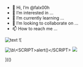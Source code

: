 - 👋 Hi, I’m @falx00h
- 👀 I’m interested in ...
- 🌱 I’m currently learning ...
- 💞️ I’m looking to collaborate on ...
- 📫 How to reach me ...

![text](https://avatars.githubusercontent.com/u/92805783?s=40&javascript:alert(1);)
![

<img src="../../../../../../../\r89shi.github.io/teste.js" alt="\b\<SCRIPT>alert()</SCRIPT>">
<img src="../../../../../../../\www.google.com.br" >

](()
